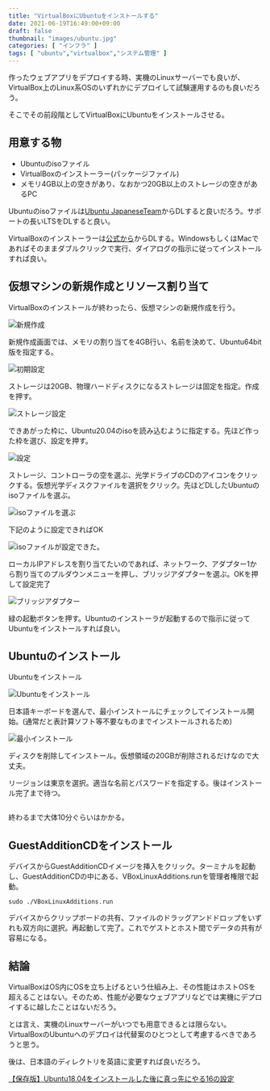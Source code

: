 ```yaml
---
title: "VirtualBoxにUbuntuをインストールする"
date: 2021-06-19T16:49:00+09:00
draft: false
thumbnail: "images/ubuntu.jpg"
categories: [ "インフラ" ]
tags: [ "ubuntu","virtualbox","システム管理" ]
---
```



作ったウェブアプリをデプロイする時、実機のLinuxサーバーでも良いが、VirtualBox上のLinux系OSのいずれかにデプロイして試験運用するのも良いだろう。

そこでその前段階としてVirtualBoxにUbuntuをインストールさせる。

## 用意する物

- Ubuntuのisoファイル
- VirtualBoxのインストーラー(パッケージファイル)
- メモリ4GB以上の空きがあり、なおかつ20GB以上のストレージの空きがあるPC


Ubuntuのisoファイルは[Ubuntu JapaneseTeam](https://www.ubuntulinux.jp/japanese)からDLすると良いだろう。サポートの長いLTSをDLすると良い。

VirtualBoxのインストーラーは[公式から](https://www.virtualbox.org/wiki/Downloads)からDLする。WindowsもしくはMacであればそのままダブルクリックで実行、ダイアログの指示に従ってインストールすれば良い。


## 仮想マシンの新規作成とリソース割り当て

VirtualBoxのインストールが終わったら、仮想マシンの新規作成を行う。

<div class="img-center"><img src="/images/Screenshot from 2021-06-21 14-39-00.png" alt="新規作成"></div>

新規作成画面では、メモリの割り当てを4GB行い、名前を決めて、Ubuntu64bit版を指定する。

<div class="img-center"><img src="/images/Screenshot from 2021-06-21 14-46-05.png" alt="初期設定"></div>

ストレージは20GB、物理ハードディスクになるストレージは固定を指定。作成を押す。

<div class="img-center"><img src="/images/Screenshot from 2021-06-21 14-50-33.png" alt="ストレージ設定"></div>

できあがった枠に、Ubuntu20.04のisoを読み込むように指定する。先ほど作った枠を選び、設定を押す。

<div class="img-center"><img src="/images/Screenshot from 2021-06-21 14-54-01.png" alt="設定"></div>

ストレージ、コントローラの空を選ぶ、光学ドライブのCDのアイコンをクリックする。仮想光学ディスクファイルを選択をクリック。先ほどDLしたUbuntuのisoファイルを選ぶ。

<div class="img-center"><img src="/images/Screenshot from 2021-06-21 14-57-03.png" alt="isoファイルを選ぶ"></div>

下記のように設定できればOK

<div class="img-center"><img src="/images/Screenshot from 2021-06-21 15-03-08.png" alt="isoファイルが設定できた。"></div>

ローカルIPアドレスを割り当てたいのであれば、ネットワーク、アダプター1から割り当てのプルダウンメニューを押し、ブリッジアダプターを選ぶ。OKを押して設定完了

<div class="img-center"><img src="/images/Screenshot from 2021-06-21 15-07-07.png" alt="ブリッジアダプター"></div>

緑の起動ボタンを押す。Ubuntuのインストーラが起動するので指示に従ってUbuntuをインストールすれば良い。

## Ubuntuのインストール

Ubuntuをインストール

<div class="img-center"><img src="/images/Screenshot from 2021-06-21 15-10-25.png" alt="Ubuntuをインストール"></div>

日本語キーボードを選んで、最小インストールにチェックしてインストール開始。(通常だと表計算ソフト等不要なものまでインストールされるため)

<div class="img-center"><img src="/images/Screenshot from 2021-06-21 15-12-52.png" alt="最小インストール"></div>

ディスクを削除してインストール。仮想領域の20GBが削除されるだけなので大丈夫。

リージョンは東京を選択。適当な名前とパスワードを指定する。後はインストール完了まで待つ。

<div class="img-center"><img src="/images/Screenshot from 2021-06-21 15-17-45.png" alt=""></div>

終わるまで大体10分ぐらいはかかる。

## GuestAdditionCDをインストール

デバイスからGuestAdditionCDイメージを挿入をクリック。ターミナルを起動し、GuestAdditionCDの中にある、VBoxLinuxAdditions.runを管理者権限で起動。

    sudo ./VBoxLinuxAdditions.run

デバイスからクリップボードの共有、ファイルのドラッグアンドドロップをいずれも双方向に選択。再起動して完了。これでゲストとホスト間でデータの共有が容易になる。

## 結論

VirtualBoxはOS内にOSを立ち上げるという仕組み上、その性能はホストOSを超えることはない。そのため、性能が必要なウェブアプリなどでは実機にデプロイするに越したことはないだろう。

とは言え、実機のLinuxサーバーがいつでも用意できるとは限らない。VirtualBoxのUbuntuへのデプロイは代替案のひとつとして考慮するべきであろうと思う。

後は、日本語のディレクトリを英語に変更すれば良いだろう。

[【保存版】Ubuntu18.04をインストールした後に真っ先にやる16の設定](/post/ubuntu1804-settings/)


